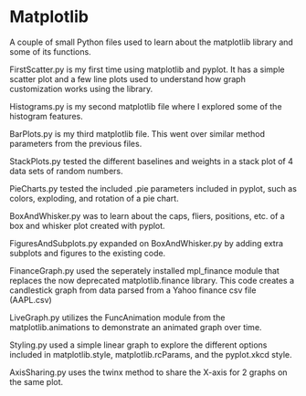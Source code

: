 # Matplotlib
A couple of small Python files used to learn about the matplotlib library and some of its functions.

FirstScatter.py is my first time using matplotlib and pyplot.  It has a simple scatter plot and a few line plots used to understand how graph customization works using the library.

Histograms.py is my second matplotlib file where I explored some of the histogram features.

BarPlots.py is my third matplotlib file.  This went over similar method parameters from the previous files.

StackPlots.py tested the different baselines and weights in a stack plot of 4 data sets of random numbers.

PieCharts.py tested the included .pie parameters included in pyplot, such as colors, exploding, and rotation of a pie chart.

BoxAndWhisker.py was to learn about the caps, fliers, positions, etc. of a box and whisker plot created with pyplot.

FiguresAndSubplots.py expanded on BoxAndWhisker.py by adding extra subplots and figures to the existing code.

FinanceGraph.py used the seperately installed mpl_finance module that replaces the now deprecated matplotlib.finance library.  This code creates a candlestick graph from data parsed from a Yahoo finance csv file (AAPL.csv)

LiveGraph.py utilizes the FuncAnimation module from the matplotlib.animations to demonstrate an animated graph over time.

Styling.py used a simple linear graph to explore the different options included in matplotlib.style, matplotlib.rcParams, and the pyplot.xkcd style.

AxisSharing.py uses the twinx method to share the X-axis for 2 graphs on the same plot.
